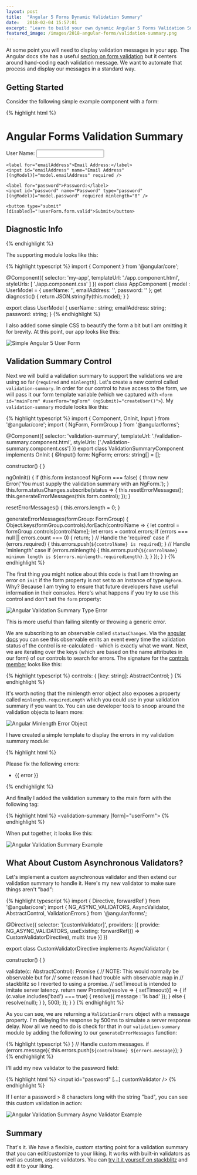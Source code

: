 ```yaml
---
layout: post
title:  "Angular 5 Forms Dynamic Validation Summary"
date:   2018-02-04 15:57:01
excerpt: "Learn to build your own dynamic Angular 5 Forms Validation Summary."
featured_image: /images/2018-angular-forms/validation-summary.png
---
```

At some point you will need to display validation messages in your app. The Angular docs site has a useful [section on form validation](https://angular.io/guide/form-validation) but it centers around hand-coding each validation message. We want to automate that process and display our messages in a standard way.

## Getting Started
Consider the following simple example component with a form:

{% highlight html %}
<div id="mainWrapper">
  <h1>Angular Forms Validation Summary</h1>

  <form id="mainForm" #userForm="ngForm" (ngSubmit)="createUser()">
    <label for="userName">User Name:</label>
    <input id="userName" name="User Name" [(ngModel)]="model.userName" required minlength="4" />

    <label for="emailAddress">Email Address:</label>
    <input id="emailAddress" name="Email Address" [(ngModel)]="model.emailAddress" required />

    <label for="password">Password:</label>
    <input id="password" name="Password" type="password" [(ngModel)]="model.password" required minlength="8" />

    <button type="submit" [disabled]="!userForm.form.valid">Submit</button>
  </form>

  <h2>Diagnostic Info</h2>
  <div [innerHtml]="diagnostic"></div>
</div>
{% endhighlight %}

The supporting module looks like this:

{% highlight typescript %}
import { Component } from '@angular/core';

@Component({
  selector: 'my-app',
  templateUrl: './app.component.html',
  styleUrls: [ './app.component.css' ]
})
export class AppComponent  {
  model : UserModel = {
    userName: '',
    emailAddress: '',
    password: ''
  };
  get diagnostic() { return JSON.stringify(this.model); }
}

export class UserModel {
  userName : string;
  emailAddress: string;
  password: string;
}
{% endhighlight %}

I also added some simple CSS to beautify the form a bit but I am omitting it for brevity. At this point, our app looks like this:

![Simple Angular 5 User Form](/images/2018-angular-forms/angular-form-step-1.png)

## Validation Summary Control

Next we will build a validation summary to support the validations we are using so far (`required` and `minlength`). Let's create a new control called `validation-summary`. In order for our control to have access to the form, we will pass it our form template variable (which we captured with `<form id="mainForm" #userForm="ngForm" (ngSubmit)="createUser()">`). My `validation-summary` module looks like this:

{% highlight typescript %}
import { Component, OnInit, Input } from '@angular/core';
import { NgForm, FormGroup } from '@angular/forms';

@Component({
  selector: 'validation-summary',
  templateUrl: './validation-summary.component.html',
  styleUrls: ['./validation-summary.component.css']
})
export class ValidationSummaryComponent implements OnInit {
  @Input() form: NgForm;
  errors: string[] = [];

  constructor() { }

  ngOnInit() {
    if (this.form instanceof NgForm === false) {
      throw new Error('You must supply the validation summary with an NgForm.');
    }
    this.form.statusChanges.subscribe(status => {
      this.resetErrorMessages();
      this.generateErrorMessages(this.form.control);
    });
  }

  resetErrorMessages() {
    this.errors.length = 0;
  }

  generateErrorMessages(formGroup: FormGroup) {
    Object.keys(formGroup.controls).forEach(controlName => {
      let control = formGroup.controls[controlName];
      let errors = control.errors;
      if (errors === null || errors.count === 0) {
        return;
      }
      // Handle the 'required' case
      if (errors.required) {
        this.errors.push(`${controlName} is required`);
      }
      // Handle 'minlength' case
      if (errors.minlength) {
        this.errors.push(`${controlName} minimum length is ${errors.minlength.requiredLength}.`);
      }
    });
  }
}
{% endhighlight %}

The first thing you might notice about this code is that I am throwing an error on `init` if the form property is not set to an instance of type `NgForm`. Why? Because I am trying to ensure that future developers have useful information in their consoles. Here's what happens if you try to use this control and don't set the `form` property:

![Angular Validation Summary Type Error](/images/2018-angular-forms/validation-summary-error.png)

This is more useful than failing silently or throwing a generic error.

We are subscribing to an observable called `statusChanges`. Via the [angular docs](https://angular.io/api/forms/AbstractControlDirective#statusChanges) you can see this observable emits an event every time the validation status of the control is re-calculated - which is exactly what we want. Next, we are iterating over the keys (which are based on the name attributes in our form) of our controls to search for errors. The signature for the [controls member](https://angular.io/api/forms/FormGroup#controls) looks like this:

{% highlight typescript %}
controls: {
    [key: string]: AbstractControl;
}
{% endhighlight %}

It's worth noting that the minlength error object also exposes a property called `minlength.requiredLength` which you could use in your validation summary if you want to. You can use developer tools to snoop around the validation objects to learn more:

![Angular Minlength Error Object](/images/2018-angular-forms/min-length-object.png)

I have created a simple template to display the errors in my validation summary module:

{% highlight html %}
<div *ngIf="errors?.length > 0" class="validation-summary">
  <p>Please fix the following errors:</p>
  <ul>
    <li *ngFor="let error of errors">{{ error }}</li>
  </ul>
</div>
{% endhighlight %}

And finally I added the validation summary to the main form with the following tag:

{% highlight html %}
<validation-summary [form]="userForm"></validation-summary>
{% endhighlight %}

When put together, it looks like this:

![Angular Validation Summary Example](/images/2018-angular-forms/validation-summary-example.gif)

## What About Custom Asynchronous Validators?

Let's implement a custom asynchronous validator and then extend our validation summary to handle it. Here's my new validator to make sure things aren't "bad":

{% highlight typescript %}
import { Directive, forwardRef } from '@angular/core';
import { NG_ASYNC_VALIDATORS, AsyncValidator, AbstractControl, ValidationErrors } from '@angular/forms';

@Directive({
  selector: '[customValidator]',
    providers: [{
        provide: NG_ASYNC_VALIDATORS,
        useExisting: forwardRef(() => CustomValidatorDirective), multi: true
    }]
})

export class CustomValidatorDirective implements AsyncValidator {

  constructor() { }
  
  validate(c: AbstractControl): Promise<ValidationErrors> {
        // NOTE: This would normally be observable but for
        // some reason I had trouble with observable.map in
        // stackblitz so I reverted to using a promise.
        // setTimeout is intended to imitate server latency.
        return new Promise<ValidationErrors>(resolve => {
        setTimeout(() => {
          if (c.value.includes('bad') === true) {
            resolve({ message : 'is bad' });
          } else {
            resolve(null);
          }
        }, 500);
    });
  }
}
{% endhighlight %}

As you can see, we are returning a `ValidationErrors` object with a message property. I'm delaying the response by 500ms to simulate a server response delay. Now all we need to do is check for that in our `validation-summary` module by adding the following to our `generateErrorMessages` function:

{% highlight typescript %}
}
  // Handle custom messages.
  if (errors.message){
    this.errors.push(`${controlName} ${errors.message}`);
}
{% endhighlight %}

I'll add my new validator to the password field:

{% highlight html %}
<input id="password" [...] customValidator />
{% endhighlight %}

If I enter a password > 8 characters long with the string "bad", you can see this custom validation in action:

![Angular Validation Summary Async Validator Example](/images/2018-angular-forms/validation-summary-async-validator-example.png)

## Summary
That's it. We have a flexible, custom starting point for a validation summary that you can edit/customize to your liking. It works with built-in validators as well as custom, async validators. You can [try it it yourself on stackblitz](https://stackblitz.com/edit/angular-validation-summary) and edit it to your liking.